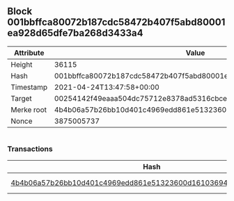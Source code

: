 ## Block 001bbffca80072b187cdc58472b407f5abd80001ea928d65dfe7ba268d3433a4

Attribute | Value
--- | ---
Height | 36115
Hash | 001bbffca80072b187cdc58472b407f5abd80001ea928d65dfe7ba268d3433a4
Timestamp | 2021-04-24T13:47:58+00:00
Target | 00254142f49eaaa504dc75712e8378ad5316cbcead634704b3734b6271167cc4
Merke root | 4b4b06a57b26bb10d401c4969edd861e51323600d161036943c42ed5a310d25a
Nonce | 3875005737

```

```

### Transactions

Hash | Amount
--- | ---
[4b4b06a57b26bb10d401c4969edd861e51323600d161036943c42ed5a310d25a](4b4b06a57b26bb10d401c4969edd861e51323600d161036943c42ed5a310d25a.md) | 10.00000000 SKEPTI 
